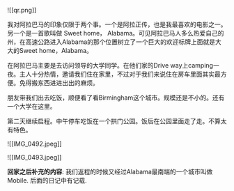 ![[qr.png]]

我对阿拉巴马的印象仅限于两个事。一个是阿拉正传，也是我最喜欢的电影之一。另一个是一首歌叫做 Sweet home， Alabama。可见阿拉巴马人多么热爱自己的州，在高速公路进入Alabama的那个位置树立了一个巨大的欢迎标牌上面就是大大的Sweet home，Alabama。

在阿拉巴马主要是去访问领导的大学同学。在他们家的Drive way上camping一夜。主人十分热情，邀请我们住在家里，不过对于我们来说住在房车里面其实最方便。免得搬东西进进出出的麻烦。

朋友带我们出去吃饭，顺便看了看Birmingham这个城市。规模还是不小的。还有一个大学在这里。

第二天继续启程。中午停车吃饭在一个拱门公园。饭后在公园里面走了走。不算太有特色。

![[IMG_0492.jpeg]]



![[IMG_0493.jpeg]]


**回家之后补充的内容**: 我们返程的时候又经过Alabama最南端的一个城市叫做Mobile. 后面的日记中有记载.

